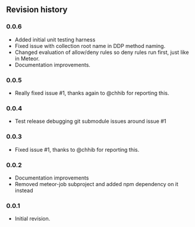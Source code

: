 ## Revision history

### 0.0.6

*    Added initial unit testing harness
*    Fixed issue with collection root name in DDP method naming.
*    Changed evaluation of allow/deny rules so deny rules run first, just like in Meteor.
*    Documentation improvements.

### 0.0.5

*    Really fixed issue #1, thanks again to @chhib for reporting this.

### 0.0.4

*    Test release debugging git submodule issues around issue #1

### 0.0.3

*    Fixed issue #1, thanks to @chhib for reporting this.

### 0.0.2

*    Documentation improvements
*    Removed meteor-job subproject and added npm dependency on it instead

### 0.0.1

*    Initial revision.
